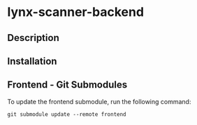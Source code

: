 # lynx-scanner-backend

## Description

## Installation

## Frontend - Git Submodules
To update the frontend submodule, run the following command:
```shell
git submodule update --remote frontend
```